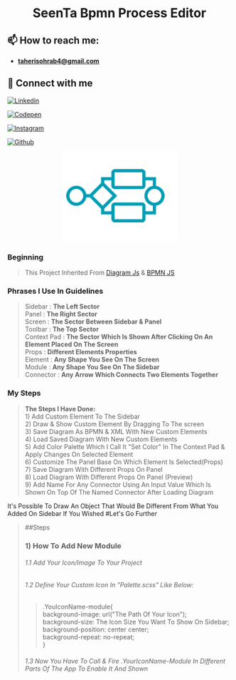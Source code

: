 <h1 align="center">
    SeenTa Bpmn Process Editor
</h1>


[//]: # (<h3>Learn More & Request In My Site:</h3>)

[//]: # (<a href="https://asktocode.com">)

[//]: # (![WebSite]&#40;https://img.shields.io/badge/Ask_to_code-a12?style=for-the-badge&logo=firefox&logoColor=white&#41;)
[//]: # (</a>)
  ## 📫 How to reach me: 

[//]: # (  - **info@asktocode.com**)
  - **taherisohrab4@gmail.com**
    <br>

## 📠 Connect with me

<p align="left">
  <a href="https://www.linkedin.com/in/sohrabtaheri/" target="blank">

![Linkedin](https://img.shields.io/badge/LinkedIn-0077B5?style=for-the-badge&logo=linkedin&logoColor=white)
</a>

  <a href="https://codepen.io/seenta" target="blank">

![Codepen](https://img.shields.io/badge/codepen-purple?style=for-the-badge&logo=codepen&logoColor=white)
</a>

<a href="https://www.instagram.com/seen.ta/" target="blank">

![Instagram](https://img.shields.io/badge/Instagram-E4405F?style=for-the-badge&logo=instagram&logoColor=white)

</a>


<a href="https://github.com/TaheriSohrab" target="blank">

![Github](https://img.shields.io/badge/github-000?style=for-the-badge&logo=github&logoColor=white)

</a>
</a></a>
</p>
<p align="center">
   <img alt="logo" src="./public/icon-process.png" />
</p>


### Beginning
   > This Project Inherited From [Diagram Js](https://github.com/bpmn-io/diagram-js) & [BPMN JS](https://github.com/bpmn-io/bpmn-js)

### Phrases I Use In Guidelines
  > Sidebar : **The Left Sector**
  <br> Panel : **The Right Sector**
  <br> Screen : **The Sector Between Sidebar & Panel**
  <br> Toolbar : **The Top Sector**
  <br> Context Pad : **The Sector Which Is Shown After Clicking On An Element Placed On The Screen**
  <br> Props : **Different Elements Properties**
  <br> Element : **Any Shape You See On The Screen**
  <br> Module : **Any Shape You See On The Sidebar**
  <br> Connector : **Any Arrow Which Connects Two Elements Together**
### My Steps
> **The Steps I Have Done:**
  <br>1) Add Custom Element To The Sidebar
  <br>2) Draw & Show Custom Element By Dragging To The screen
  <br>3) Save Diagram As BPMN & XML With New Custom Elements <br>4) Load Saved Diagram With New Custom Elements
  <br>5) Add Color Palette Which I Call It "Set Color" In The Context Pad & Apply Changes On Selected Element 
  <br>6) Customize The Panel Base On Which Element Is Selected(Props)
  <br>7) Save Diagram With Different Props On Panel
  <br>8) Load Diagram With Different Props On Panel (Preview)
  <br>9) Add Name For Any Connector Using An Input Value Which Is Shown On Top Of The Named Connector After Loading Diagram
  
It's Possible To Draw An Object That Would Be Different From What You Added On Sidebar If You Wished
#Let's Go Further
  > ##Steps
  > ### 1) How To Add New Module
  > ###### 1.1 Add Your Icon/Image To Your Project
  > ###### 1.2 Define Your Custom Icon In "Palette.scss" Like Below:
  >> .YouIconName-module{<br>
  background-image: url("The Path Of Your Icon");<br>
  background-size: The Icon Size You Want To Show On Sidebar;<br>
  background-position: center center;<br>
  background-repeat: no-repeat;<br>
  }
  > ###### 1.3 Now You Have To Call & Fire .YourIconName-Module In Different Parts Of The App To Enable It And Shown  



    
